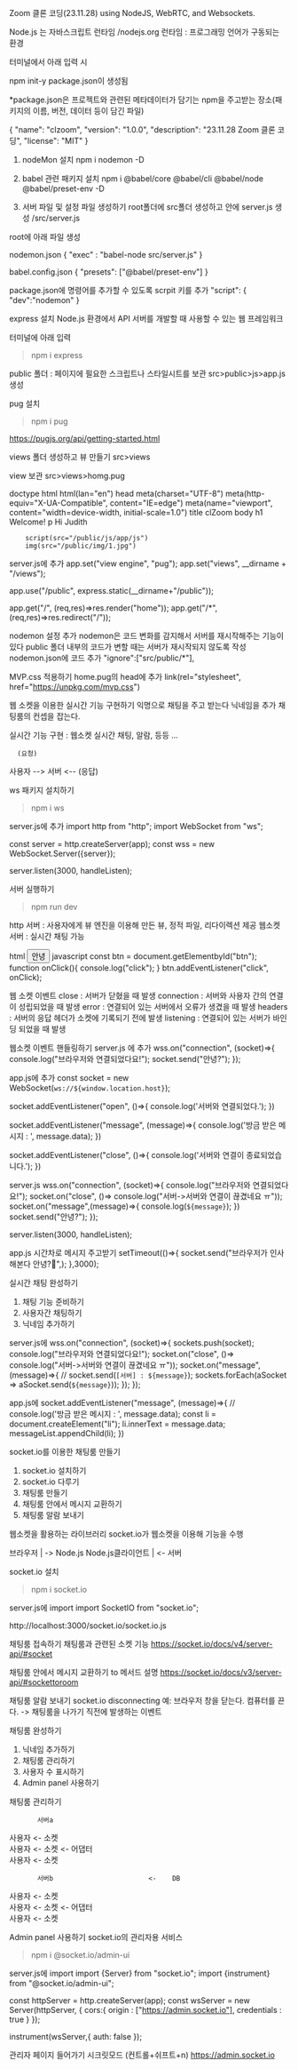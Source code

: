 Zoom 클론 코딩(23.11.28)
using NodeJS, WebRTC, and Websockets.

Node.js 는 자바스크립트 런타임 /nodejs.org
런타임 : 프로그래밍 언어가 구동되는 환경

터미널에서 아래 입력 시

npm init-y
package.json이 생성됨

*package.json은 프로젝트와 관련된 메타데이터가 담기는 npm을 주고받는 장소(패키지의 이름, 버전, 데이터 등이 담긴 파일)

{
  "name": "clzoom",
  "version": "1.0.0",
  "description": "23.11.28 Zoom 클론 코딩",
  "license": "MIT"
}

1. nodeMon 설치
npm i nodemon -D

2. babel 관련 패키지 설치
npm i @babel/core @babel/cli @babel/node @babel/preset-env -D

3. 서버 파일 및 설정 파일 생성하기
root폴더에 src폴더 생성하고 안에 server.js 생성
/src/server.js

root에 아래 파일 생성

nodemon.json
{
    "exec" : "babel-node src/server.js"
}

babel.config.json
{
    "presets": ["@babel/preset-env"]
}

package.json에 명령어를 추가할 수 있도록 scrpit 키를 추가
"script": {
    "dev":"nodemon"
  }

express 설치
Node.js 환경에서 API 서버를 개발할 때 사용할 수 있는 웹 프레임워크

터미널에 아래 입력
>npm i express

public 폴더 : 
페이지에 필요한 스크립트나 스타일시트를 보관
src>public>js>app.js 생성

pug 설치
>npm i pug

https://pugjs.org/api/getting-started.html

views 폴더 생성하고 뷰 만들기
src>views

view 보관
src>views>homg.pug

doctype html
html(lan="en")
    head 
        meta(charset="UTF-8")
        meta(http-equiv="X-UA-Compatible", content="IE=edge")
        meta(name="viewport", content="width=device-width, initial-scale=1.0")
        title clZoom
    body 
        h1 Welcome!
        p Hi Judith

        script(src="/public/js/app/js")
        img(src="/public/img/1.jpg")

server.js에 추가
app.set("view engine", "pug");
app.set("views", __dirname + "/views");

app.use("/public", express.static(__dirname+"/public"));


app.get("/", (req,res)=>res.render("home"));
app.get("/*", (req,res)=>res.redirect("/"));


nodemon 설정 추가
nodemon은 코드 변화를 감지해서 서버를 재시작해주는 기능이 있다
public 폴더 내부의 코드가 변할 때는 서버가 재시작되지 않도록 작성
nodemon.json에 코드 추가
"ignore":["src/public/*"],


MVP.css 적용하기
home.pug의 head에 추가
link(rel="stylesheet", href="https://unpkg.com/mvp.css")


웹 소켓을 이용한 실시간 기능 구현하기
익명으로 채팅을 주고 받는다
닉네임을 추가
채팅룸의 컨셉을 잡는다.

실시간 기능 구현 : 웹소켓
실시간 채팅, 알람, 등등 ...

      (요청)
사용자  -->    서버
       <-- 
      (응답) 


ws 패키지 설치하기
>npm i ws

server.js에 추가
import http from "http";
import WebSocket from "ws";

const server = http.createServer(app);
const wss = new WebSocket.Server({server});

server.listen(3000, handleListen);


서버 실행하기
>npm run dev

http 서버 : 사용자에게 뷰 엔진을 이용해 만든 뷰, 정적 파일, 리다이렉션 제공
웹소켓 서버 : 실시간 채팅 가능

html
<button id="btn">안녕</button>
javascript
  const btn = document.getElementbyId("btn");
  function onClick(){
    console.log("click");
  }
  btn.addEventListener("click", onClick);

웹 소켓 이벤트
close : 서버가 닫혔을 때 발생
connection : 서버와 사용자 간의 연결이 성립되었을 때 발생
error : 연결되어 있는 서버에서 오류가 생겼을 때 발생
headers : 서버의 응답 헤더가 소켓에 기록되기 전에 발생
listening : 연결되어 있는 서버가 바인딩 되었을 때 발생

웹소켓 이벤트 핸들링하기
server.js 에 추가
wss.on("connection", (socket)=>{
    console.log("브라우저와 연결되었다요!");
    socket.send("안녕?");
});

app.js에 추가
const socket = new WebSocket(`ws://${window.location.host}`);

socket.addEventListener("open", ()=>{
    console.log('서버와 연결되었다.');
})

socket.addEventListener("message", (message)=>{
    console.log('방금 받은 메시지 : ', message.data);
})

socket.addEventListener("close", ()=>{
    console.log('서버와 연결이 종료되었습니다.');
})


server.js
wss.on("connection", (socket)=>{
    console.log("브라우저와 연결되었다요!");
    socket.on("close", ()=> console.log("서버->서버와 연결이 끊겼네요 ㅠ"));
    socket.on("message",(message)=>{
        console.log(`${message}`);
    })
    socket.send("안녕?");
});

server.listen(3000, handleListen);


app.js 시간차로 메시지 주고받기
setTimeout(()=>{
    socket.send("브라우저가 인사해본다 안녕?🎵",);
},3000);


실시간 채팅 완성하기
1. 채팅 기능 준비하기
2. 사용자간 채팅하기
3. 닉네임 추가하기

server.js에
wss.on("connection", (socket)=>{
    sockets.push(socket);
    console.log("브라우저와 연결되었다요!");
    socket.on("close", ()=> console.log("서버->서버와 연결이 끊겼네요 ㅠ"));
    socket.on("message",(message)=>{
        // socket.send(`[서버] : ${message}`); 
        sockets.forEach(aSocket => aSocket.send(`${message}`));
    });
});

app.js에
socket.addEventListener("message", (message)=>{
    // console.log('방금 받은 메시지 : ', message.data);
    const li = document.createElement("li");
    li.innerText = message.data;
    messageList.appendChild(li);
})

socket.io를 이용한 채팅룸 만들기

1. socket.io 설치하기
2. socket.io 다루기
3. 채팅룸 만들기
4. 채팅룸 안에서 메시지 교환하기
5. 채팅룸 알람 보내기

웹소켓을 활용하는 라이브러리
socket.io가 웹소켓을 이용해 기능을 수행

브라우저            |   ->      Node.js
Node.js클라이언트   |  <-      서버

socket.io 설치

>npm i socket.io

server.js에 import
import SocketIO from "socket.io";

http://localhost:3000/socket.io/socket.io.js


채팅룸 접속하기
채팅룸과 관련된 소켓 기능
https://socket.io/docs/v4/server-api/#socket

채팅룸 안에서 메시지 교환하기
to 메서드 설명 
https://socket.io/docs/v3/server-api/#sockettoroom

채팅룸 알람 보내기
socket.io
disconnecting
예: 브라우저 창을 닫는다. 컴퓨터를 끈다. -> 채팅룸을 나가기 직전에 발생하는 이벤트


채팅룸 완성하기
1. 닉네임 추가하기
2. 채팅룸 관리하기
3. 사용자 수 표시하기
4. Admin panel 사용하기

채팅룸 관리하기

           서버a
사용자   <-   소켓              
사용자   <-   소켓      <-  어댑터      
사용자   <-   소켓              

           서버b                        <-    DB
사용자   <-   소켓              
사용자   <-   소켓      <-  어댑터      
사용자   <-   소켓         


Admin panel 사용하기
socket.io의 관리자용 서비스

>npm i @socket.io/admin-ui

server.js에 import
import {Server} from "socket.io";
import {instrument} from "@socket.io/admin-ui";

const httpServer = http.createServer(app);
const wsServer = new Server(httpServer, {
   cors:{
        origin : ["https://admin.socket.io"],
        credentials : true
   } 
});

instrument(wsServer,{
    auth: false
});

관리자 페이지 들어가기
시크릿모드 (컨트롤+쉬프트+n)
https://admin.socket.io